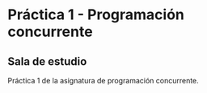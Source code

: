 # Práctica 1 - Programación concurrente

## Sala de estudio

Práctica 1 de la asignatura de programación concurrente.


